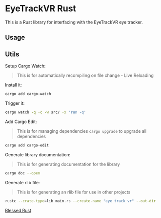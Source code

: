 # EyeTrackVR Rust

This is a Rust library for interfacing with the EyeTrackVR eye tracker.

## Usage

## Utils

Setup Cargo Watch:

> This is for automatically recompiling on file change - Live Reloading

Install it:

```bash
cargo add cargo-watch
```

Trigger it:

```bash
cargo watch -q -c -w src/ -x 'run -q'
```

Add Cargo Edit:

> This is for managing dependencies
> `cargo upgrade` to upgrade all dependencies

```bash
cargo add cargo-edit
```

Generate library documentation:

> This is for generating documentation for the library

```bash
cargo doc --open
```

Generate rlib file:

> This is for generating an rlib file for use in other projects

```bash
rustc --crate-type=lib main.rs --create-name "eye_track_vr" --out-dir ./target/eyetrackvr
```

[Blessed Rust](https://blessed.rs)

